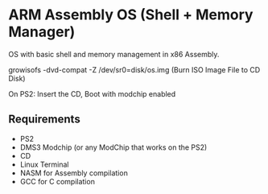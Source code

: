 
# ARM Assembly OS (Shell + Memory Manager) 

OS with basic shell and memory management in x86 Assembly.

growisofs -dvd-compat -Z /dev/sr0=disk/os.img   (Burn ISO Image File to CD Disk)

On PS2: Insert the CD, Boot with modchip enabled

## Requirements
- PS2
- DMS3 Modchip  (or any ModChip that works on the PS2)
- CD
- Linux Terminal
- NASM for Assembly compilation
- GCC for C compilation


